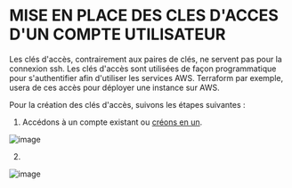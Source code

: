 # MISE EN PLACE DES CLES D'ACCES D'UN COMPTE UTILISATEUR
Les clés d'accès, contrairement aux paires de clés, ne servent pas pour la connexion ssh.
Les clés d'accès sont utilisées de façon programmatique pour s'authentifier afin d'utiliser les services AWS.
Terraform par exemple, usera de ces accès pour déployer une instance sur AWS.

Pour la création des clés d'accès, suivons les étapes suivantes :
1. Accédons à un compte existant ou [créons en un]().

![image](https://github.com/abiForSofteam/aws/assets/56606441/7ec26bd7-dab6-4be2-9f02-c23c897a5ef0)


2. 

![image](https://github.com/abiForSofteam/aws/assets/56606441/c330240e-5e36-4d30-a67a-c09d03f8057b)
